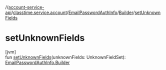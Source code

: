 //[account-service-api](../../../../index.md)/[classtime.service.account](../../index.md)/[EmailPasswordAuthInfo](../index.md)/[Builder](index.md)/[setUnknownFields](set-unknown-fields.md)

# setUnknownFields

[jvm]\
fun [setUnknownFields](set-unknown-fields.md)(unknownFields: UnknownFieldSet): [EmailPasswordAuthInfo.Builder](index.md)
